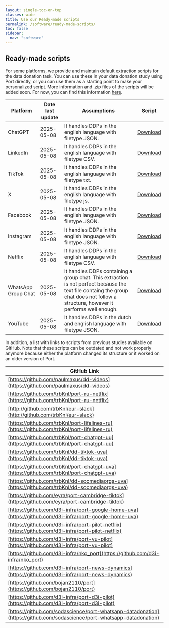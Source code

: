 ```yaml
---
layout: single-toc-on-top
classes: wide
title: Use our Ready-made scripts
permalink: /software/ready-made-scripts/
toc: false
sidebar:
  nav: "software"
---
```


## Ready-made scripts

For some platforms, we provide and maintain default extraction scripts for the data donation task. You can use these in 
your data donation study using Port directly, or you can use them as a starting point to make your personalized script. 
More information and .zip files of the scripts will be added soon. For now, you can find this information [here](https://d3i-infra.github.io/data-donation-task/standard_scripts/index.html). 

<!---;;; THIS TABLE IS AUTOGENERATED DONT TOUCH --->

| Platform| Date last update | Assumptions | Script |
|-------------|----------|----------|----------|
| ChatGPT | 2025-05-08 | It handles DDPs in the english language with filetype JSON. | <a href='/assets/scripts/chatgpt.zip' download>Download</a> |
| LinkedIn | 2025-05-08 | It handles DDPs in the english language with filetype CSV. | <a href='/assets/scripts/linkedin.zip' download>Download</a> |
| TikTok | 2025-05-08 | It handles DDPs in the english language with filetype txt. | <a href='/assets/scripts/tiktok.zip' download>Download</a> |
| X | 2025-05-08 | It handles DDPs in the english language with filetype js. | <a href='/assets/scripts/x.zip' download>Download</a> |
| Facebook | 2025-05-08 | It handles DDPs in the english language with filetype JSON. | <a href='/assets/scripts/facebook.zip' download>Download</a> |
| Instagram | 2025-05-08 | It handles DDPs in the english language with filetype JSON. | <a href='/assets/scripts/instagram.zip' download>Download</a> |
| Netflix | 2025-05-08 | It handles DDPs in the english language with filetype CSV. | <a href='/assets/scripts/netflix.zip' download>Download</a> |
| WhatsApp Group Chat | 2025-05-08 | It handles DDPs containing a group chat. This extraction is not perfect because the text file containg the group chat does not follow a structure, however it performs well enough. | <a href='/assets/scripts/whatsapp.zip' download>Download</a> |
| YouTube | 2025-05-08 | It handles DDPs in the dutch and english language with filetype JSON. | <a href='/assets/scripts/youtube.zip' download>Download</a> |

 <!---;;; --->


In addition, a list with links to scripts from previous studies available on GitHub. Note that these scripts can be outdated 
and not work properly anymore because either the platform changed its structure or it worked on an older version of Port. 

| GitHub Link | 
|--------------------|
|[https://github.com/paulmaxus/dd-videos](https://github.com/paulmaxus/dd-videos)|
|[https://github.com/trbKnl/port-ru-netflix](https://github.com/trbKnl/port-ru-netflix)|
|[http://github.com/trbKnl/eur-slack](http://github.com/trbKnl/eur-slack)|
|[https://github.com/trbKnl/port-lifelines-ru](https://github.com/trbKnl/port-lifelines-ru)| 
|[https://github.com/trbKnl/port-chatgpt-uu](https://github.com/trbKnl/port-chatgpt-uu)|
|[https://github.com/trbKnl/dd-tiktok-uva](https://github.com/trbKnl/dd-tiktok-uva)|
|[https://github.com/trbKnl/port-chatgpt-uva](https://github.com/trbKnl/port-chatgpt-uva)|
|[https://github.com/trbKnl/dd-socmediaorgs-uva](https://github.com/trbKnl/dd-socmediaorgs-uva)|
|[https://github.com/eyra/port-cambridge-tiktok](https://github.com/eyra/port-cambridge-tiktok)|
|[https://github.com/d3i-infra/port-google-home-uva](https://github.com/d3i-infra/port-google-home-uva)| 
|[https://github.com/d3i-infra/port-pilot-netflix](https://github.com/d3i-infra/port-pilot-netflix)|
|[https://github.com/d3i-infra/port-vu-pilot](https://github.com/d3i-infra/port-vu-pilot)|
|[https://github.com/d3i-infra/nko_port](https://github.com/d3i-infra/nko_port)|
|[https://github.com/d3i-infra/port-news-dynamics](https://github.com/d3i-infra/port-news-dynamics)|
|[https://github.com/bojan2110/port](https://github.com/bojan2110/port)|
|[https://github.com/d3i-infra/port-d3i-pilot](https://github.com/d3i-infra/port-d3i-pilot)|
|[https://github.com/sodascience/port-whatsapp-datadonation](https://github.com/sodascience/port-whatsapp-datadonation)|
